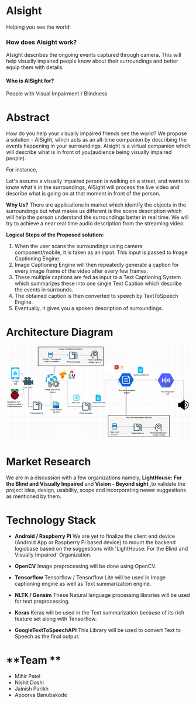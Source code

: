 # **AIsight**
Helping you see the world!

### **How does AIsight work?**
AIsight describes the ongoing events captured through camera. This will help visually impaired people know about their surroundings and better equip them with details.

#### **Who is AISight for?**
People with Visual Impairment / Blindness

# **Abstract**
How do you help your visually impaired friends see the world? We propose a solution - AISight, which acts as an all-time companion by describing the events happening in your surroundings.
AIsight is a virtual companion which will describe what is in front of you(audience being visually impaired people).

For instance,

Let's assume a visually impaired person is walking on a street, and wants to know what's in the surroundings, AISight will process the live video and describe what is going on at that moment in front of the person.

**Why Us?**
There are applications in market which identify the objects in the surroundings but what makes us different is the scene description which will help the person understand the surroundings better in real time. We will try to achieve a near real time audio description from the streaming video.

**Logical Steps of the Proposed solution:**

1. When the user scans the surroundings using camera component/mobile, it is taken as an input. This input is passed to Image Captioning Engine.
2. Image Captioning Engine will then repeatedly generate a caption for every image frame of the video after every few frames.
3. These multiple captions are fed as input to a Text Captioning System which summarizes these into one single Text Caption which describe the events in surrounds.
4. The obtained caption is then converted to speech by TextToSpeech Engine.
5. Eventually, it gives you a spoken description of surroundings.	

# **Architecture Diagram**

<img src="Images/272project.png"/>

# **Market Research**

We are in a discussion with a few organizations namely, **LightHouse: For the Blind and Visually Impaired** and **Vision - Beyond sight** ,to validate the project idea, design, usability, scope and incorporating newer suggestions as mentioned by them. 

# **Technology Stack**

* **Android / Raspberry Pi**
We are yet to finalize the client end device (Android App or Raspberry Pi based device) to mount the backend logicbase based on the suggestions with 'LightHouse: For the Blind and Visually Impaired' Organization.

* **OpenCV**
Image preprocessing will be done using OpenCV.

* **Tensorflow**
Tensorflow / Tensorflow Lite will be used in Image captioning engine as well as Text summarization engine.

* **NLTK / Gensim**
These Natural language processing libraries will be used for text preprocessing.

* **Keras**
Keras will be used in the Text summarization because of its rich feature set along with Tensorflow.

* **GoogleTextToSpeechAPI**
This Library will be used to convert Text to Speech as the final output.

# **Team **

* Mihir Patel 
* Nishit Doshi
* Jainish Parikh
* Apoorva Banubakode

